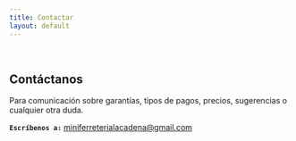 ```yaml
---
title: Contactar
layout: default
---
```

<br>
<h2 class="text-center espacioArriba" title="Contactar a ferreteria La Cadena">Cont&aacute;ctanos</h2>

 Para comunicaci&oacute;n sobre garant&iacute;as, tipos de pagos, precios, sugerencias o cualquier otra duda.

**<code>Escr&iacute;benos a:</code>** <miniferreterialacadena@gmail.com>
